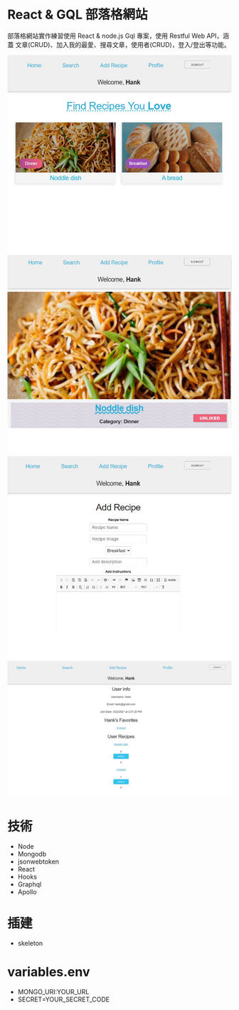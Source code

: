 # React & GQL  部落格網站
部落格網站實作練習使用 React & node.js Gql 專案，使用 Restful Web API，涵蓋 文章(CRUD)、加入我的最愛、搜尋文章，使用者(CRUD)，登入/登出等功能。


![文章頁面](./images/home.jpg)
![文章單頁面](./images/singlepage.jpg)
![發布文章頁面](./images/addForm.jpg)
![簡介頁面](./images/profile.jpg)


# 技術
* Node
* Mongodb
* jsonwebtoken
* React
* Hooks
* Graphql
* Apollo

# 插建
* skeleton

# variables.env
* MONGO_URI:YOUR_URL
* SECRET=YOUR_SECRET_CODE
